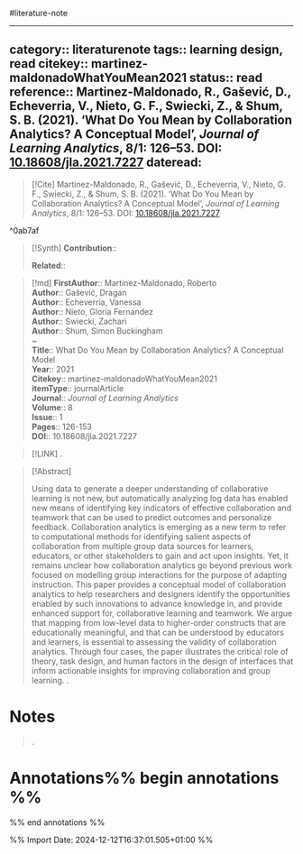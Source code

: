 #literature-note 

---
category:: literaturenote
tags:: learning design, read
citekey:: martinez-maldonadoWhatYouMean2021
status:: read
reference:: Martinez-Maldonado, R., Gašević, D., Echeverria, V., Nieto, G. F., Swiecki, Z., & Shum, S. B. (2021). ‘What Do You Mean by Collaboration Analytics? A Conceptual Model’, _Journal of Learning Analytics_, 8/1: 126–53. DOI: [10.18608/jla.2021.7227](https://doi.org/10.18608/jla.2021.7227)
dateread:
---

> [!Cite]
> Martinez-Maldonado, R., Gašević, D., Echeverria, V., Nieto, G. F., Swiecki, Z., & Shum, S. B. (2021). ‘What Do You Mean by Collaboration Analytics? A Conceptual Model’, _Journal of Learning Analytics_, 8/1: 126–53. DOI: [10.18608/jla.2021.7227](https://doi.org/10.18608/jla.2021.7227)

^0ab7af

>[!Synth]
>**Contribution**:: 
>
>**Related**:: 
>

>[!md]
> **FirstAuthor**:: Martinez-Maldonado, Roberto  
> **Author**:: Gašević, Dragan  
> **Author**:: Echeverria, Vanessa  
> **Author**:: Nieto, Gloria Fernandez  
> **Author**:: Swiecki, Zachari  
> **Author**:: Shum, Simon Buckingham  
~    
> **Title**:: What Do You Mean by Collaboration Analytics? A Conceptual Model  
> **Year**:: 2021   
> **Citekey**:: martinez-maldonadoWhatYouMean2021  
> **itemType**:: journalArticle  
> **Journal**:: *Journal of Learning Analytics*  
> **Volume**:: 8  
> **Issue**:: 1   
> **Pages**:: 126-153  
> **DOI**:: 10.18608/jla.2021.7227    

> [!LINK] 
>.

> [!Abstract]
>
> Using data to generate a deeper understanding of collaborative learning is not new, but automatically analyzing log data has enabled new means of identifying key indicators of effective collaboration and teamwork that can be used to predict outcomes and personalize feedback. Collaboration analytics is emerging as a new term to refer to computational methods for identifying salient aspects of collaboration from multiple group data sources for learners, educators, or other stakeholders to gain and act upon insights. Yet, it remains unclear how collaboration analytics go beyond previous work focused on modelling group interactions for the purpose of adapting instruction. This paper provides a conceptual model of collaboration analytics to help researchers and designers identify the opportunities enabled by such innovations to advance knowledge in, and provide enhanced support for, collaborative learning and teamwork. We argue that mapping from low-level data to higher-order constructs that are educationally meaningful, and that can be understood by educators and learners, is essential to assessing the validity of collaboration analytics. Through four cases, the paper illustrates the critical role of theory, task design, and human factors in the design of interfaces that inform actionable insights for improving collaboration and group learning.
>.
> 
# Notes
>.


# Annotations%% begin annotations %%


%% end annotations %%

%% Import Date: 2024-12-12T16:37:01.505+01:00 %%
